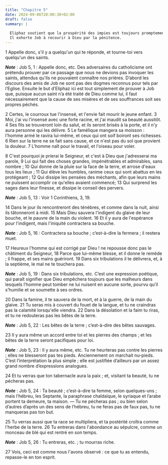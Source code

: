 ```yaml
---
title: "Chapitre 5"
date: 2024-09-06T20:00:38+02:00
draft: false
summary: |
  
  Eliphaz soutient que la prospérité des impies est toujours promptement dissipée.
  Il exhorte Job à recourir à Dieu par la pénitence.
---
```



1 Appelle donc, s'il y a quelqu'un qui te réponde, et tourne-toi vers quelqu'un des saints.

***Note*** :  Job 5, 1 : Appelle donc, etc. Des adversaires du catholicisme ont prétendu prouver par ce passage que nous ne devions pas invoquer les saints, attendus qu’ils ne pouvaient connaître nos prières. D’abord les discours des amis de Job ne sont pas des dogmes reconnus pour tels par l’Eglise. Ensuite le but d’Eliphaz ici est tout simplement de prouver à Job que, puisque aucun saint n’a été traité de Dieu comme lui, il faut nécessairement que la cause de ses misères et de ses souffrances soit ses propres péchés.

2 Certes, le courroux tue l'insensé, et l'envie fait mourir le jeune enfant. 3 Moi, j'ai vu l'insensé avec une forte racine, et j'ai maudit sa beauté aussitôt. 4 Ses fils se trouveront loin du salut, et ils seront brisés à la porte, et il n'y aura personne qui les délivre. 5 Le famélique mangera sa moisson : l'homme armé le ravira lui-même, et ceux qui ont soif boiront ses richesses. 6 Rien sur la terre ne se fait sans cause, et ce n'est pas du sol que provient la douleur. 7 L'homme naît pour le travail, et l'oiseau pour voler.


8 C'est pourquoi je prierai le Seigneur, et c'est à Dieu que j'adresserai ma parole, 9 Lui qui fait des choses grandes, impénétrables et admirables, sans nombre ; 10 Qui donne de la pluie sur la face de la terre, et arrose d'eaux tous les lieux ; 11 Qui élève les humbles, ranime ceux qui sont abattus en les protégeant ; 12 Qui dissipe les pensées des méchants, afin que leurs mains ne puissent accomplir ce qu'elles avaient commencé; 13 Qui surprend les sages dans leur finesse, et dissipe le conseil des pervers.

***Note*** :  Job 5, 13 : Voir 1 Corinthiens, 3, 19.

14 Dans le jour ils rencontreront des ténèbres, et comme dans la nuit, ainsi ils tâtonneront à midi. 15 Mais Dieu sauvera l'indigent du glaive de leur bouche, et le pauvre de la main du violent. 16 Et il y aura de l'espérance pour l'indigent, mais l'iniquité contractera sa bouche.

***Note*** :  Job 5, 16 : Contractera sa bouche ; c’est-à-dire la fermera ; il restera muet.


17 Heureux l'homme qui est corrigé par Dieu ! ne repousse donc pas le châtiment du Seigneur, 18 Parce que lui-même blesse, et il donne le remède ; il frappe, et ses mains guériront. 19 Dans six tribulations il te délivrera, et, à la septième, le mal ne te touchera pas.

***Note*** :  Job 5, 19 : Dans six tribulations, etc. C’est une expression poétique, qui paraît signifier que Dieu empêchera toujours que les malheurs dans lesquels l’homme peut tomber ne lui nuisent en aucune sorte, pourvu qu’il s’humilie et se soumette à ses ordres.

20 Dans la famine, il te sauvera de la mort, et à la guerre, de la main du glaive. 21 Tu seras mis à couvert du fouet de la langue, et tu ne craindras pas la calamité lorsqu'elle viendra. 22 Dans la désolation et la faim tu riras, et tu ne redouteras pas les bêtes de la terre.

***Note*** :  Job 5, 22 : Les bêtes de la terre ; c’est-à-dire des bêtes sauvages.

23 Il y aura même un accord entre toi et les pierres des champs ; et les bêtes de la terre seront pacifiques pour loi.

***Note*** :  Job 5, 23 : Il y aura même, etc. Tu ne heurteras pas contre les pierres ; elles ne blesseront pas tes pieds. Anciennement on marchait nu-pieds. C’est l’interprétation la plus simple ; elle est justifiée d’ailleurs par un assez grand nombre d’expressions analogues.

24 Et tu verras que ton tabernacle aura la paix ; et, visitant ta beauté, tu ne pécheras pas.

***Note*** :  Job 5, 24 : Ta beauté ; c’est-à-dire ta femme, selon quelques-uns ; mais l’hébreu, les Septante, la paraphrase chaldaïque, le syriaque et l’arabe portent ta demeure, ta maison. ― Tu ne pécheras pas ; ou bien selon d’autres d’après un des sens de l’hébreu, tu ne feras pas de faux pas, tu ne manqueras pas ton but.

25 Tu verras aussi que ta race se multipliera, et ta postérité croîtra comme l'herbe de la terre. 26 Tu entreras dans l'abondance au sépulcre, comme un monceau de blé qui est rentré en son temps.

***Note*** :  Job 5, 26 : Tu entreras, etc. ; tu mourras riche.


27 Vois, ceci est comme nous l'avons observé : ce que tu as entendu, repasse-le en ton esprit.

